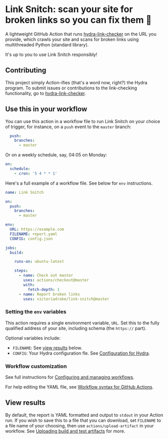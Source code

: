# Link Snitch: scan your site for broken links so you can fix them 🔗

A lightweight GitHub Action that runs [hydra-link-checker](https://github.com/victoriadrake/hydra-link-checker) on the URL you provide, which crawls your site and scans for broken links using multithreaded Python (standard library).

It's up to you to use Link Snitch responsibly!

## Contributing

This project simply Action-ifies (that's a word now, right?) the Hydra program. To submit issues or contributions to the link-checking functionality, go to [hydra-link-checker](https://github.com/victoriadrake/hydra-link-checker).

## Use this in your workflow

You can use this action in a workflow file to run Link Snitch on your choice of trigger, for instance, on a `push` event to the `master` branch:

```yml
  push:
    branches:
      - master
```

Or on a weekly schedule, say, 04:05 on Monday:

```yml
on:
  schedule:
    - cron: '5 4 * * 1'
```

Here's a full example of a workflow file. See below for `env` instructions.

```yml
name: Link Snitch

on:
  push:
    branches:
      - master

env:
  URL: https://example.com
  FILENAME: report.yaml
  CONFIG: config.json

jobs:
  build:

    runs-on: ubuntu-latest

    steps:
      - name: Check out master
        uses: actions/checkout@master
        with:
          fetch-depth: 1
      - name: Report broken links
        uses: victoriadrake/link-snitch@master
```

### Setting the `env` variables

This action requires a single environment variable, `URL`. Set this to the fully qualified address of your site, including schema (the `https://` part).

Optional variables include:

- `FILENAME`: See [view results](#view-results) below.
- `CONFIG`: Your Hydra configuration fle. See [Configuration for Hydra](https://github.com/victoriadrake/hydra-link-checker#configuration).

### Workflow customization

See full instructions for [Configuring and managing workflows](https://help.github.com/en/actions/configuring-and-managing-workflows).

For help editing the YAML file, see [Workflow syntax for GitHub Actions](https://help.github.com/en/actions/automating-your-workflow-with-github-actions/workflow-syntax-for-github-actions).

## View results

By default, the report is YAML formatted and output to `stdout` in your Action run. If you wish to save this to a file that you can download, set `FILENAME` to a file name of your choosing, then use `actions/upload-artifact` in your workflow. See [Uploading build and test artifacts](https://docs.github.com/en/actions/configuring-and-managing-workflows/persisting-workflow-data-using-artifacts#uploading-build-and-test-artifacts) for more.
